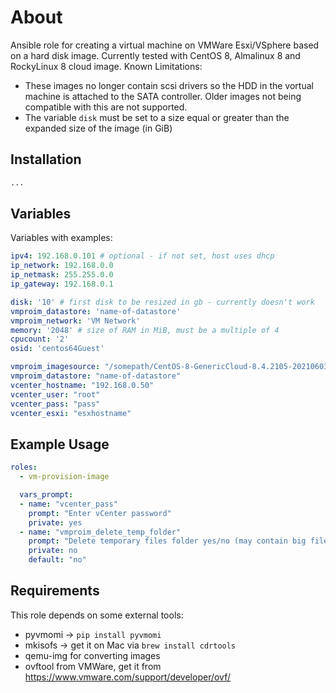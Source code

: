 # About

Ansible role for creating a virtual machine on VMWare Esxi/VSphere based on a hard disk image. Currently tested with CentOS 8, Almalinux 8 and RockyLinux 8 cloud image.
Known Limitations:

- These images no longer contain scsi drivers so the HDD in the vortual machine is attached to the SATA controller. Older images not being compatible with this are not supported.
- The variable `disk` must be set to a size equal or greater than the expanded size of the image (in GiB)

## Installation

```bash
...
```

## Variables

Variables with examples:

```yml
ipv4: 192.168.0.101 # optional - if not set, host uses dhcp
ip_network: 192.168.0.0
ip_netmask: 255.255.0.0
ip_gateway: 192.168.0.1

disk: '10' # first disk to be resized in gb - currently doesn't work
vmproim_datastore: 'name-of-datastore'
vmproim_network: 'VM Network'
memory: '2048' # size of RAM in MiB, must be a multiple of 4
cpucount: '2'
osid: 'centos64Guest'

vmproim_imagesource: "/somepath/CentOS-8-GenericCloud-8.4.2105-20210603.0.x86_64.qcow2" # or an url
vmproim_datastore: "name-of-datastore"
vcenter_hostname: "192.168.0.50"
vcenter_user: "root"
vcenter_pass: "pass"
vcenter_esxi: "esxhostname"

```

## Example Usage

```yml
roles:
  - vm-provision-image

  vars_prompt:
  - name: "vcenter_pass"
    prompt: "Enter vCenter password"
    private: yes
  - name: "vmproim_delete_temp_folder"
    prompt: "Delete temporary files folder yes/no (may contain big files to be re-downloaded)?"
    private: no
    default: "no"
```

## Requirements

This role depends on some external tools:

- pyvmomi -> `pip install pyvmomi`
- mkisofs -> get it on Mac via `brew install cdrtools`
- qemu-img for converting images
- ovftool from VMWare, get it from <https://www.vmware.com/support/developer/ovf/>
